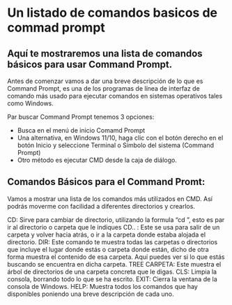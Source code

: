 # Un listado de comandos basicos de commad prompt

 ## Aquí te mostraremos una lista de comandos básicos para usar Command Prompt. 



Antes de comenzar vamos a dar una breve descripción de lo que es Command Prompt, es una de los programas de línea de interfaz de comando más usado para ejecutar comandos en sistemas operativos tales como Windows.

Par buscar Command Prompt tenemos 3 opciones:
- Busca en el menú de inicio Comamd Prompt 
- Una alternativa, en Windows 11/10, haga clic con el botón derecho en el botón Inicio y seleccione Terminal o Símbolo del sistema (Command Prompt)
- Otro método es ejecutar CMD desde la caja de diálogo.  

## Comandos Básicos para el Command Promt:

Vamos a mostrar una lista de los comandos más utilizados en CMD.
Así podrás moverme con facilidad a diferentes directorios y crearlos.

CD: Sirve para cambiar de directorio, utilizando la formula “cd <rutadirectorio>”, esto es par ir al directorio o carpeta que le indiques
CD.. : Este se usa para salir de un carpeta y volver hacia atrás, o ir a la carpeta donde estaba alojada el directorio.
DIR: Este comando te muestra todas las carpetas o directorios que incluye el lugar donde estás o carpeta donde están, dicho de otra forma muestra el contenido de esa carpeta. Aquí puedes ver si lo que estás buscando se encuentra en dicha carpeta. 
TREE CARPETA: Este muestra el árbol de directorios de una carpeta concreta que le digas.
CLS: Limpia la consola, borrando todo lo que se ha escrito. 
EXIT: Cierra la ventana de la consola de Windows. 
HELP: Muestra todos los comandos que hay disponibles poniendo una breve descripción de cada uno. 

